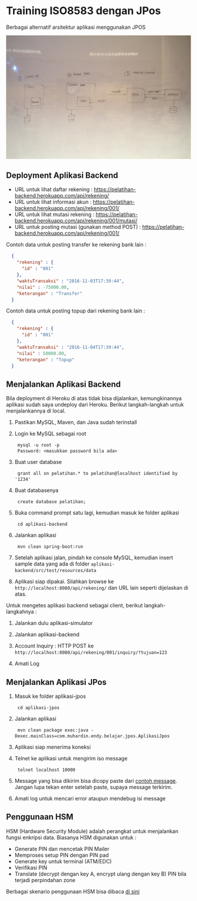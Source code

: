 # Training ISO8583 dengan JPos

Berbagai alternatif arsitektur aplikasi menggunakan JPOS

[![JPOS Architecture](materi/img/jpos-architecture.jpg)](https://www.flickr.com/photos/endymuhardin/25360792769/in/dateposted/)

## Deployment Aplikasi Backend

* URL untuk lihat daftar rekening : https://pelatihan-backend.herokuapp.com/api/rekening/
* URL untuk lihat informasi akun : https://pelatihan-backend.herokuapp.com/api/rekening/001/
* URL untuk lihat mutasi rekening : https://pelatihan-backend.herokuapp.com/api/rekening/001/mutasi/
* URL untuk posting mutasi (gunakan method POST) : https://pelatihan-backend.herokuapp.com/api/rekening/001/

Contoh data untuk posting transfer ke rekening bank lain :

```json
  {
    "rekening" : {
      "id" : "001"
    },
    "waktuTransaksi" : "2016-11-03T17:39:44",
    "nilai" : -75000.00,
    "keterangan" : "Transfer"
  } 
```

Contoh data untuk posting topup dari rekening bank lain :


```json
  {
    "rekening" : {
      "id" : "001"
    },
    "waktuTransaksi" : "2016-11-04T17:39:44",
    "nilai" : 50000.00,
    "keterangan" : "Topup"
  } 
```

## Menjalankan Aplikasi Backend ##

Bila deployment di Heroku di atas tidak bisa dijalankan, kemungkinannya aplikasi sudah saya undeploy dari Heroku. Berikut langkah-langkah untuk menjalankannya di local.

1. Pastikan MySQL, Maven, dan Java sudah terinstall

2. Login ke MySQL sebagai root

        mysql -u root -p
        Password: <masukkan password bila ada>

3. Buat user database

        grant all on pelatihan.* to pelatihan@localhost identified by '1234'

4. Buat databasenya

        create database pelatihan;

5. Buka command prompt satu lagi, kemudian masuk ke folder aplikasi

        cd aplikasi-backend

6. Jalankan aplikasi

        mvn clean spring-boot:run

7. Setelah aplikasi jalan, pindah ke console MySQL, kemudian insert sample data yang ada di folder `aplikasi-backend/src/test/resources/data`

8. Aplikasi siap dipakai. Silahkan browse ke `http://localhost:8080/api/rekening/` dan URL lain seperti dijelaskan di atas.


Untuk mengetes aplikasi backend sebagai client, berikut langkah-langkahnya :

1. Jalankan dulu aplikasi-simulator

2. Jalankan aplikasi-backend

3. Account Inquiry : HTTP POST ke `http://localhost:8080/api/rekening/001/inquiry/?tujuan=123`

4. Amati Log

## Menjalankan Aplikasi JPos ##

1. Masuk ke folder aplikasi-jpos

        cd aplikasi-jpos

2. Jalankan aplikasi

        mvn clean package exec:java -Dexec.mainClass=com.muhardin.endy.belajar.jpos.AplikasiJpos

3. Aplikasi siap menerima koneksi

4. Telnet ke aplikasi untuk mengirim iso message

        telnet localhost 10000

5. Message yang bisa dikirim bisa dicopy paste dari [contoh message](materi/contoh-isomsg.md). Jangan lupa tekan enter setelah paste, supaya message terkirim.

6. Amati log untuk mencari error ataupun mendebug isi message

## Penggunaan HSM ##

HSM (Hardware Security Module) adalah perangkat untuk menjalankan fungsi enkripsi data. Biasanya HSM digunakan untuk :

* Generate PIN dan mencetak PIN Mailer
* Memproses setup PIN dengan PIN pad
* Generate key untuk terminal (ATM/EDC)
* Verifikasi PIN
* Translate (decrypt dengan key A, encrypt ulang dengan key B) PIN bila terjadi perpindahan zone

Berbagai skenario penggunaan HSM bisa dibaca [di sini](materi/hsm.md)
